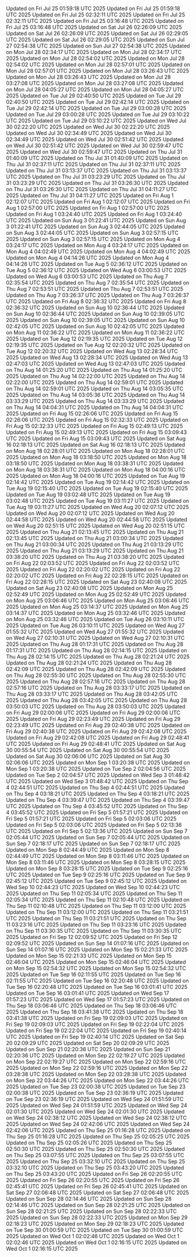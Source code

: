 Updated on Fri Jul 25 01:59:18 UTC 2025
Updated on Fri Jul 25 01:59:18 UTC 2025
Updated on Fri Jul 25 02:32:11 UTC 2025
Updated on Fri Jul 25 02:32:11 UTC 2025
Updated on Fri Jul 25 03:16:48 UTC 2025
Updated on Fri Jul 25 03:16:48 UTC 2025
Updated on Sat Jul 26 02:26:09 UTC 2025
Updated on Sat Jul 26 02:26:09 UTC 2025
Updated on Sat Jul 26 02:29:05 UTC 2025
Updated on Sat Jul 26 02:29:05 UTC 2025
Updated on Sun Jul 27 02:54:38 UTC 2025
Updated on Sun Jul 27 02:54:38 UTC 2025
Updated on Mon Jul 28 02:34:17 UTC 2025
Updated on Mon Jul 28 02:34:17 UTC 2025
Updated on Mon Jul 28 02:54:02 UTC 2025
Updated on Mon Jul 28 02:54:02 UTC 2025
Updated on Mon Jul 28 02:57:01 UTC 2025
Updated on Mon Jul 28 02:57:01 UTC 2025
Updated on Mon Jul 28 03:26:43 UTC 2025
Updated on Mon Jul 28 03:26:43 UTC 2025
Updated on Mon Jul 28 03:27:08 UTC 2025
Updated on Mon Jul 28 03:27:08 UTC 2025
Updated on Mon Jul 28 04:05:27 UTC 2025
Updated on Mon Jul 28 04:05:27 UTC 2025
Updated on Tue Jul 29 02:40:50 UTC 2025
Updated on Tue Jul 29 02:40:50 UTC 2025
Updated on Tue Jul 29 02:42:14 UTC 2025
Updated on Tue Jul 29 02:42:14 UTC 2025
Updated on Tue Jul 29 03:00:28 UTC 2025
Updated on Tue Jul 29 03:00:28 UTC 2025
Updated on Tue Jul 29 03:10:22 UTC 2025
Updated on Tue Jul 29 03:10:22 UTC 2025
Updated on Wed Jul 30 02:22:20 UTC 2025
Updated on Wed Jul 30 02:22:20 UTC 2025
Updated on Wed Jul 30 02:34:49 UTC 2025
Updated on Wed Jul 30 02:34:49 UTC 2025
Updated on Wed Jul 30 02:51:42 UTC 2025
Updated on Wed Jul 30 02:51:42 UTC 2025
Updated on Wed Jul 30 02:59:47 UTC 2025
Updated on Wed Jul 30 02:59:47 UTC 2025
Updated on Thu Jul 31 01:40:09 UTC 2025
Updated on Thu Jul 31 01:40:09 UTC 2025
Updated on Thu Jul 31 02:37:11 UTC 2025
Updated on Thu Jul 31 02:37:11 UTC 2025
Updated on Thu Jul 31 03:13:37 UTC 2025
Updated on Thu Jul 31 03:13:37 UTC 2025
Updated on Thu Jul 31 03:23:29 UTC 2025
Updated on Thu Jul 31 03:23:29 UTC 2025
Updated on Thu Jul 31 03:26:30 UTC 2025
Updated on Thu Jul 31 03:26:30 UTC 2025
Updated on Thu Jul 31 04:11:27 UTC 2025
Updated on Thu Jul 31 04:11:27 UTC 2025
Updated on Fri Aug  1 02:12:07 UTC 2025
Updated on Fri Aug  1 02:12:07 UTC 2025
Updated on Fri Aug  1 02:57:00 UTC 2025
Updated on Fri Aug  1 02:57:00 UTC 2025
Updated on Fri Aug  1 03:24:40 UTC 2025
Updated on Fri Aug  1 03:24:40 UTC 2025
Updated on Sun Aug  3 01:22:41 UTC 2025
Updated on Sun Aug  3 01:22:41 UTC 2025
Updated on Sun Aug  3 02:44:05 UTC 2025
Updated on Sun Aug  3 02:44:05 UTC 2025
Updated on Sun Aug  3 02:57:15 UTC 2025
Updated on Sun Aug  3 02:57:15 UTC 2025
Updated on Mon Aug  4 03:24:17 UTC 2025
Updated on Mon Aug  4 03:24:17 UTC 2025
Updated on Mon Aug  4 04:02:49 UTC 2025
Updated on Mon Aug  4 04:02:49 UTC 2025
Updated on Mon Aug  4 04:14:26 UTC 2025
Updated on Mon Aug  4 04:14:26 UTC 2025
Updated on Tue Aug  5 02:36:12 UTC 2025
Updated on Tue Aug  5 02:36:12 UTC 2025
Updated on Wed Aug  6 03:00:53 UTC 2025
Updated on Wed Aug  6 03:00:53 UTC 2025
Updated on Thu Aug  7 02:35:54 UTC 2025
Updated on Thu Aug  7 02:35:54 UTC 2025
Updated on Thu Aug  7 02:53:51 UTC 2025
Updated on Thu Aug  7 02:53:51 UTC 2025
Updated on Thu Aug  7 03:26:37 UTC 2025
Updated on Thu Aug  7 03:26:37 UTC 2025
Updated on Fri Aug  8 02:36:32 UTC 2025
Updated on Fri Aug  8 02:36:32 UTC 2025
Updated on Sun Aug 10 02:36:44 UTC 2025
Updated on Sun Aug 10 02:36:44 UTC 2025
Updated on Sun Aug 10 02:39:05 UTC 2025
Updated on Sun Aug 10 02:39:05 UTC 2025
Updated on Sun Aug 10 02:42:05 UTC 2025
Updated on Sun Aug 10 02:42:05 UTC 2025
Updated on Mon Aug 11 02:36:22 UTC 2025
Updated on Mon Aug 11 02:36:22 UTC 2025
Updated on Tue Aug 12 02:19:35 UTC 2025
Updated on Tue Aug 12 02:19:35 UTC 2025
Updated on Tue Aug 12 02:20:32 UTC 2025
Updated on Tue Aug 12 02:20:32 UTC 2025
Updated on Wed Aug 13 02:28:34 UTC 2025
Updated on Wed Aug 13 02:28:34 UTC 2025
Updated on Wed Aug 13 02:47:03 UTC 2025
Updated on Wed Aug 13 02:47:03 UTC 2025
Updated on Thu Aug 14 01:25:20 UTC 2025
Updated on Thu Aug 14 01:25:20 UTC 2025
Updated on Thu Aug 14 02:22:00 UTC 2025
Updated on Thu Aug 14 02:22:00 UTC 2025
Updated on Thu Aug 14 02:59:01 UTC 2025
Updated on Thu Aug 14 02:59:01 UTC 2025
Updated on Thu Aug 14 03:05:35 UTC 2025
Updated on Thu Aug 14 03:05:36 UTC 2025
Updated on Thu Aug 14 03:33:29 UTC 2025
Updated on Thu Aug 14 03:33:29 UTC 2025
Updated on Thu Aug 14 04:04:31 UTC 2025
Updated on Thu Aug 14 04:04:31 UTC 2025
Updated on Fri Aug 15 02:26:06 UTC 2025
Updated on Fri Aug 15 02:26:06 UTC 2025
Updated on Fri Aug 15 02:32:33 UTC 2025
Updated on Fri Aug 15 02:32:33 UTC 2025
Updated on Fri Aug 15 02:49:13 UTC 2025
Updated on Fri Aug 15 02:49:13 UTC 2025
Updated on Fri Aug 15 03:09:43 UTC 2025
Updated on Fri Aug 15 03:09:43 UTC 2025
Updated on Sat Aug 16 02:18:13 UTC 2025
Updated on Sat Aug 16 02:18:13 UTC 2025
Updated on Mon Aug 18 02:28:01 UTC 2025
Updated on Mon Aug 18 02:28:01 UTC 2025
Updated on Mon Aug 18 03:18:50 UTC 2025
Updated on Mon Aug 18 03:18:50 UTC 2025
Updated on Mon Aug 18 03:38:31 UTC 2025
Updated on Mon Aug 18 03:38:31 UTC 2025
Updated on Mon Aug 18 04:00:16 UTC 2025
Updated on Mon Aug 18 04:00:16 UTC 2025
Updated on Tue Aug 19 02:14:42 UTC 2025
Updated on Tue Aug 19 02:14:42 UTC 2025
Updated on Tue Aug 19 02:15:40 UTC 2025
Updated on Tue Aug 19 02:15:40 UTC 2025
Updated on Tue Aug 19 03:02:48 UTC 2025
Updated on Tue Aug 19 03:02:48 UTC 2025
Updated on Tue Aug 19 03:11:27 UTC 2025
Updated on Tue Aug 19 03:11:27 UTC 2025
Updated on Wed Aug 20 02:07:12 UTC 2025
Updated on Wed Aug 20 02:07:12 UTC 2025
Updated on Wed Aug 20 02:44:58 UTC 2025
Updated on Wed Aug 20 02:44:58 UTC 2025
Updated on Wed Aug 20 02:51:15 UTC 2025
Updated on Wed Aug 20 02:51:15 UTC 2025
Updated on Thu Aug 21 02:13:45 UTC 2025
Updated on Thu Aug 21 02:13:45 UTC 2025
Updated on Thu Aug 21 03:00:34 UTC 2025
Updated on Thu Aug 21 03:00:34 UTC 2025
Updated on Thu Aug 21 03:13:29 UTC 2025
Updated on Thu Aug 21 03:13:29 UTC 2025
Updated on Thu Aug 21 03:38:20 UTC 2025
Updated on Thu Aug 21 03:38:20 UTC 2025
Updated on Fri Aug 22 02:03:52 UTC 2025
Updated on Fri Aug 22 02:03:52 UTC 2025
Updated on Fri Aug 22 02:20:02 UTC 2025
Updated on Fri Aug 22 02:20:02 UTC 2025
Updated on Fri Aug 22 02:28:15 UTC 2025
Updated on Fri Aug 22 02:28:15 UTC 2025
Updated on Sat Aug 23 02:40:08 UTC 2025
Updated on Sat Aug 23 02:40:08 UTC 2025
Updated on Mon Aug 25 02:52:49 UTC 2025
Updated on Mon Aug 25 02:52:49 UTC 2025
Updated on Mon Aug 25 03:06:46 UTC 2025
Updated on Mon Aug 25 03:06:46 UTC 2025
Updated on Mon Aug 25 03:14:37 UTC 2025
Updated on Mon Aug 25 03:14:37 UTC 2025
Updated on Mon Aug 25 03:32:46 UTC 2025
Updated on Mon Aug 25 03:32:46 UTC 2025
Updated on Tue Aug 26 03:10:11 UTC 2025
Updated on Tue Aug 26 03:10:11 UTC 2025
Updated on Wed Aug 27 01:55:32 UTC 2025
Updated on Wed Aug 27 01:55:32 UTC 2025
Updated on Wed Aug 27 02:10:31 UTC 2025
Updated on Wed Aug 27 02:10:31 UTC 2025
Updated on Thu Aug 28 01:17:31 UTC 2025
Updated on Thu Aug 28 01:17:31 UTC 2025
Updated on Thu Aug 28 02:14:15 UTC 2025
Updated on Thu Aug 28 02:14:15 UTC 2025
Updated on Thu Aug 28 02:21:24 UTC 2025
Updated on Thu Aug 28 02:21:24 UTC 2025
Updated on Thu Aug 28 02:42:09 UTC 2025
Updated on Thu Aug 28 02:42:09 UTC 2025
Updated on Thu Aug 28 02:55:30 UTC 2025
Updated on Thu Aug 28 02:55:30 UTC 2025
Updated on Thu Aug 28 02:57:16 UTC 2025
Updated on Thu Aug 28 02:57:16 UTC 2025
Updated on Thu Aug 28 03:33:17 UTC 2025
Updated on Thu Aug 28 03:33:17 UTC 2025
Updated on Thu Aug 28 03:42:05 UTC 2025
Updated on Thu Aug 28 03:42:05 UTC 2025
Updated on Thu Aug 28 03:50:03 UTC 2025
Updated on Thu Aug 28 03:50:03 UTC 2025
Updated on Fri Aug 29 02:00:06 UTC 2025
Updated on Fri Aug 29 02:00:06 UTC 2025
Updated on Fri Aug 29 02:23:49 UTC 2025
Updated on Fri Aug 29 02:23:49 UTC 2025
Updated on Fri Aug 29 02:40:38 UTC 2025
Updated on Fri Aug 29 02:40:38 UTC 2025
Updated on Fri Aug 29 02:42:08 UTC 2025
Updated on Fri Aug 29 02:42:08 UTC 2025
Updated on Fri Aug 29 02:48:41 UTC 2025
Updated on Fri Aug 29 02:48:41 UTC 2025
Updated on Sat Aug 30 00:55:54 UTC 2025
Updated on Sat Aug 30 00:55:54 UTC 2025
Updated on Sat Aug 30 02:06:06 UTC 2025
Updated on Sat Aug 30 02:06:06 UTC 2025
Updated on Mon Sep  1 03:20:38 UTC 2025
Updated on Mon Sep  1 03:20:38 UTC 2025
Updated on Tue Sep  2 02:04:56 UTC 2025
Updated on Tue Sep  2 02:04:57 UTC 2025
Updated on Wed Sep  3 01:48:42 UTC 2025
Updated on Wed Sep  3 01:48:42 UTC 2025
Updated on Thu Sep  4 02:44:51 UTC 2025
Updated on Thu Sep  4 02:44:51 UTC 2025
Updated on Thu Sep  4 03:18:21 UTC 2025
Updated on Thu Sep  4 03:18:21 UTC 2025
Updated on Thu Sep  4 03:39:47 UTC 2025
Updated on Thu Sep  4 03:39:47 UTC 2025
Updated on Thu Sep  4 03:45:52 UTC 2025
Updated on Thu Sep  4 03:45:52 UTC 2025
Updated on Fri Sep  5 01:57:21 UTC 2025
Updated on Fri Sep  5 01:57:21 UTC 2025
Updated on Fri Sep  5 02:03:06 UTC 2025
Updated on Fri Sep  5 02:03:06 UTC 2025
Updated on Fri Sep  5 02:13:36 UTC 2025
Updated on Fri Sep  5 02:13:36 UTC 2025
Updated on Sun Sep  7 02:05:44 UTC 2025
Updated on Sun Sep  7 02:05:44 UTC 2025
Updated on Sun Sep  7 02:18:17 UTC 2025
Updated on Sun Sep  7 02:18:17 UTC 2025
Updated on Mon Sep  8 02:44:49 UTC 2025
Updated on Mon Sep  8 02:44:49 UTC 2025
Updated on Mon Sep  8 03:11:46 UTC 2025
Updated on Mon Sep  8 03:11:46 UTC 2025
Updated on Mon Sep  8 03:28:15 UTC 2025
Updated on Mon Sep  8 03:28:15 UTC 2025
Updated on Tue Sep  9 02:25:16 UTC 2025
Updated on Tue Sep  9 02:25:16 UTC 2025
Updated on Tue Sep  9 02:45:12 UTC 2025
Updated on Tue Sep  9 02:45:12 UTC 2025
Updated on Wed Sep 10 02:44:23 UTC 2025
Updated on Wed Sep 10 02:44:23 UTC 2025
Updated on Thu Sep 11 02:05:34 UTC 2025
Updated on Thu Sep 11 02:05:34 UTC 2025
Updated on Thu Sep 11 02:10:48 UTC 2025
Updated on Thu Sep 11 02:10:48 UTC 2025
Updated on Thu Sep 11 03:12:00 UTC 2025
Updated on Thu Sep 11 03:12:00 UTC 2025
Updated on Thu Sep 11 03:21:51 UTC 2025
Updated on Thu Sep 11 03:21:51 UTC 2025
Updated on Thu Sep 11 03:23:16 UTC 2025
Updated on Thu Sep 11 03:23:16 UTC 2025
Updated on Thu Sep 11 03:30:35 UTC 2025
Updated on Thu Sep 11 03:30:35 UTC 2025
Updated on Fri Sep 12 02:09:52 UTC 2025
Updated on Fri Sep 12 02:09:52 UTC 2025
Updated on Sun Sep 14 01:07:16 UTC 2025
Updated on Sun Sep 14 01:07:16 UTC 2025
Updated on Mon Sep 15 02:21:33 UTC 2025
Updated on Mon Sep 15 02:21:33 UTC 2025
Updated on Mon Sep 15 02:46:04 UTC 2025
Updated on Mon Sep 15 02:46:04 UTC 2025
Updated on Mon Sep 15 02:54:32 UTC 2025
Updated on Mon Sep 15 02:54:32 UTC 2025
Updated on Tue Sep 16 02:11:55 UTC 2025
Updated on Tue Sep 16 02:11:55 UTC 2025
Updated on Tue Sep 16 02:20:48 UTC 2025
Updated on Tue Sep 16 02:20:48 UTC 2025
Updated on Tue Sep 16 03:01:41 UTC 2025
Updated on Tue Sep 16 03:01:41 UTC 2025
Updated on Wed Sep 17 01:57:23 UTC 2025
Updated on Wed Sep 17 01:57:23 UTC 2025
Updated on Thu Sep 18 03:06:46 UTC 2025
Updated on Thu Sep 18 03:06:46 UTC 2025
Updated on Thu Sep 18 03:41:38 UTC 2025
Updated on Thu Sep 18 03:41:38 UTC 2025
Updated on Fri Sep 19 02:09:03 UTC 2025
Updated on Fri Sep 19 02:09:03 UTC 2025
Updated on Fri Sep 19 02:22:04 UTC 2025
Updated on Fri Sep 19 02:22:04 UTC 2025
Updated on Fri Sep 19 02:40:14 UTC 2025
Updated on Fri Sep 19 02:40:14 UTC 2025
Updated on Sat Sep 20 02:09:29 UTC 2025
Updated on Sat Sep 20 02:09:29 UTC 2025
Updated on Sun Sep 21 02:20:36 UTC 2025
Updated on Sun Sep 21 02:20:36 UTC 2025
Updated on Mon Sep 22 02:19:27 UTC 2025
Updated on Mon Sep 22 02:19:27 UTC 2025
Updated on Mon Sep 22 02:59:16 UTC 2025
Updated on Mon Sep 22 02:59:16 UTC 2025
Updated on Mon Sep 22 03:28:38 UTC 2025
Updated on Mon Sep 22 03:28:38 UTC 2025
Updated on Mon Sep 22 03:44:26 UTC 2025
Updated on Mon Sep 22 03:44:26 UTC 2025
Updated on Tue Sep 23 02:00:38 UTC 2025
Updated on Tue Sep 23 02:00:38 UTC 2025
Updated on Tue Sep 23 02:36:19 UTC 2025
Updated on Tue Sep 23 02:36:19 UTC 2025
Updated on Wed Sep 24 01:51:59 UTC 2025
Updated on Wed Sep 24 01:51:59 UTC 2025
Updated on Wed Sep 24 02:01:30 UTC 2025
Updated on Wed Sep 24 02:01:30 UTC 2025
Updated on Wed Sep 24 02:38:12 UTC 2025
Updated on Wed Sep 24 02:38:12 UTC 2025
Updated on Wed Sep 24 02:42:06 UTC 2025
Updated on Wed Sep 24 02:42:06 UTC 2025
Updated on Thu Sep 25 01:16:28 UTC 2025
Updated on Thu Sep 25 01:16:28 UTC 2025
Updated on Thu Sep 25 02:05:25 UTC 2025
Updated on Thu Sep 25 02:05:26 UTC 2025
Updated on Thu Sep 25 02:50:30 UTC 2025
Updated on Thu Sep 25 02:50:30 UTC 2025
Updated on Thu Sep 25 03:07:55 UTC 2025
Updated on Thu Sep 25 03:07:55 UTC 2025
Updated on Thu Sep 25 03:32:10 UTC 2025
Updated on Thu Sep 25 03:32:10 UTC 2025
Updated on Thu Sep 25 03:43:20 UTC 2025
Updated on Thu Sep 25 03:43:20 UTC 2025
Updated on Fri Sep 26 02:20:55 UTC 2025
Updated on Fri Sep 26 02:20:55 UTC 2025
Updated on Fri Sep 26 02:45:41 UTC 2025
Updated on Fri Sep 26 02:45:41 UTC 2025
Updated on Sat Sep 27 02:06:48 UTC 2025
Updated on Sat Sep 27 02:06:48 UTC 2025
Updated on Sun Sep 28 02:14:46 UTC 2025
Updated on Sun Sep 28 02:14:46 UTC 2025
Updated on Sun Sep 28 02:21:25 UTC 2025
Updated on Sun Sep 28 02:21:25 UTC 2025
Updated on Sun Sep 28 02:22:33 UTC 2025
Updated on Sun Sep 28 02:22:33 UTC 2025
Updated on Mon Sep 29 02:18:23 UTC 2025
Updated on Mon Sep 29 02:18:23 UTC 2025
Updated on Tue Sep 30 01:00:59 UTC 2025
Updated on Tue Sep 30 01:00:59 UTC 2025
Updated on Wed Oct  1 02:02:46 UTC 2025
Updated on Wed Oct  1 02:02:46 UTC 2025
Updated on Wed Oct  1 02:16:15 UTC 2025
Updated on Wed Oct  1 02:16:15 UTC 2025
